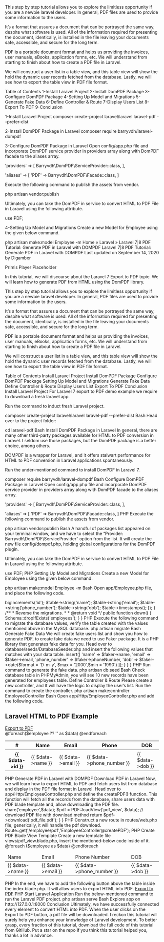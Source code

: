 This step by step tutorial allows you to explore the limitless opportunity if you are a newbie laravel developer. In general, PDF files are used to provide some information to the users.

It’s a format that assures a document that can be portrayed the same way, despite what software is used. All of the information required for presenting the document, identically, is installed in the file leaving your documents safe, accessible, and secure for the long term.

PDF is a portable document format and helps us providing the invoices, user manuals, eBooks, application forms, etc. We will understand from starting to finish about how to create a PDF file in Laravel.

We will construct a user list in a table view, and this table view will show the hold the dynamic user records fetched from the database. Lastly, we will see how to export the table view in PDF file format.


Table of Contents
1-Install Laravel Project
2-Install DomPDF Package
3-Configure DomPDF Package
4-Setting Up Model and Migrations
5-Generate Fake Data
6-Define Controller & Route
7-Display Users List
8-Export To PDF
9-Conclusion

1-Install Laravel Project
composer create-project laravel/laravel laravel-pdf --prefer-dist

2-Install DomPDF Package in Laravel
composer require barryvdh/laravel-dompdf

3-Configure DomPDF Package in Laravel
Open config/app.php file and incorporate DomPDF service provider in providers array along with DomPDF facade to the aliases array.

'providers' => [
  Barryvdh\DomPDF\ServiceProvider::class,
],

'aliases' => [
  'PDF' => Barryvdh\DomPDF\Facade::class,
]

Execute the following command to publish the assets from vendor.

php artisan vendor:publish

Ultimately, you can take the DomPDF in service to convert HTML to PDF File in Laravel using the following attribute.

use PDF;

4-Setting Up Model and Migrations
Create a new Model for Employee using the given below command.

php artisan make:model Employee -m
Home  »  Laravel   »   Laravel 7|8 PDF Tutorial: Generate PDF in Laravel with DOMPDF
Laravel 7|8 PDF Tutorial: Generate PDF in Laravel with DOMPDF
Last updated on September 14, 2020 by Digamber

Primis Player Placeholder



In this tutorial, we will discourse about the Laravel 7 Export to PDF topic. We will learn how to generate PDF from HTML using the DomPDF library.

This step by step tutorial allows you to explore the limitless opportunity if you are a newbie laravel developer. In general, PDF files are used to provide some information to the users.

It’s a format that assures a document that can be portrayed the same way, despite what software is used. All of the information required for presenting the document, identically, is installed in the file leaving your documents safe, accessible, and secure for the long term.


PDF is a portable document format and helps us providing the invoices, user manuals, eBooks, application forms, etc. We will understand from starting to finish about how to create a PDF file in Laravel.

We will construct a user list in a table view, and this table view will show the hold the dynamic user records fetched from the database. Lastly, we will see how to export the table view in PDF file format.


Table of Contents
Install Laravel Project
Install DomPDF Package
Configure DomPDF Package
Setting Up Model and Migrations
Generate Fake Data
Define Controller & Route
Display Users List
Export To PDF
Conclusion
Install Laravel Project
For Laravel 7 export to PDF demo example we require to download a fresh laravel app.

Run the command to induct fresh Laravel project.


composer create-project laravel/laravel laravel-pdf --prefer-dist
Bash
Head over to the project folder:

cd laravel-pdf
Bash
Install DomPDF Package in Laravel
In general, there are many other third-party packages available for HTML to PDF conversion in Laravel. I seldom use those packages, but the DomPDF package is a better choice, among others.


DOMPDF is a wrapper for Laravel, and It offers stalwart performance for HTML to PDF conversion in Laravel applications spontaneously.

Run the under-mentioned command to install DomPDF in Laravel 7.

composer require barryvdh/laravel-dompdf
Bash
Configure DomPDF Package in Laravel
Open config/app.php file and incorporate DomPDF service provider in providers array along with DomPDF facade to the aliases array.

'providers' => [
  Barryvdh\DomPDF\ServiceProvider::class,
],

'aliases' => [
  'PDF' => Barryvdh\DomPDF\Facade::class,
]
PHP
Execute the following command to publish the assets from vendor.

php artisan vendor:publish
Bash
A handful of packages list appeared on your terminal window, and we have to select the “Provider: Barryvdh\DomPDF\ServiceProvider” option from the list. It will create the new file config/dompdf.php, holding global configurations for the DomPDF plugin.

Ultimately, you can take the DomPDF in service to convert HTML to PDF File in Laravel using the following attribute.

use PDF;
PHP
Setting Up Model and Migrations
Create a new Model for Employee using the given below command.

php artisan make:model Employee -m
Bash
Open app/Employee.php file, and place the following code.

<?php

namespace App;
use Illuminate\Database\Eloquent\Model;

class Employee extends Model {

    public $fillable = ['name', 'email', 'phone_number', 'dob'];

}
PHP
Open database/migrations/timestamp_create_employees_table.php and add the form values that we need to store in the database.

<?php

use Illuminate\Database\Migrations\Migration;
use Illuminate\Database\Schema\Blueprint;
use Illuminate\Support\Facades\Schema;

class CreateEmployeesTable extends Migration
{
    /**
     * Run the migrations.
     *
     * @return void
     */
    public function up()
    {
        Schema::create('employees', function (Blueprint $table) {
            $table->bigIncrements('id');
            $table->string('name');
            $table->string('email');
            $table->string('phone_number');
            $table->string('dob');
            $table->timestamps();
        });
    }

    /**
     * Reverse the migrations.
     *
     * @return void
     */
    public function down()
    {
        Schema::dropIfExists('employees');
    }
}
PHP
Execute the following command to migrate the database values, verify the table created with the values mentioned above in the MySQL database.

php artisan migrate
Bash
Generate Fake Data
We will create fake users list and show you how to generate PDF, to create fake data we need to use Faker package. It is a PHP library that generates fake data for you.

Head over to database/seeds/DatabaseSeeder.php and insert the following values that matches with your data table.

<?php

use Illuminate\Database\Seeder;
use Illuminate\Support\Facades\DB;
use Faker\Factory as Faker;

class DatabaseSeeder extends Seeder
{

    public function run() {
        $faker = Faker::create();

    	foreach (range(1,10) as $index) {
            DB::table('employees')->insert([
                'name' => $faker->name,
                'email' => $faker->email,
                'phone_number' => $faker->phoneNumber,
                'dob' => $faker->date($format = 'D-m-y', $max = '2000',$min = '1990')
            ]);
        }
    }
}
PHP
Run command to generate the fake data.

php artisan db:seed
Bash
Check database table in PHPMyAdmin, you will see 10 new records have been generated for employees table.

Define Controller & Route
Please create a new controller, and It will have the logic to display the user’s list. Run the command to create the controller.

php artisan make:controller EmployeeController
Bash
Open app/Http/EmployeeController.php and add the following code.

<?php

namespace App\Http\Controllers;
use Illuminate\Http\Request;

use App\Employee;

class EmployeeController extends Controller
{
    public function showEmployees(){
      $employee = Employee::all();
      return view('index', compact('employee'));
    }
}
PHP
Define Route for Showing Employee List
Open routes/web.php and insert the following code. It will create relation between the controller and the view..

Route::get('/', 'EmployeeController@showEmployees');
PHP
Display Users List in Blade View Template
Generate a blade file resources/views/index.blade.php then insert the following code inside. The user records are fetched from database and being displayed in the laravel blade view temlpate using Bootstrap Table module.

<!DOCTYPE html>
<html lang="en">

<head>
    <meta charset="UTF-8">
    <meta name="viewport" content="width=device-width, initial-scale=1.0">
    <meta http-equiv="X-UA-Compatible" content="ie=edge">
    <title>Laravel 7 PDF Example</title>
    <link rel="stylesheet" href="https://stackpath.bootstrapcdn.com/bootstrap/4.5.0/css/bootstrap.min.css">
    <link href="{{ asset('css/app.css') }}" rel="stylesheet" type="text/css" />
</head>

<body>
    <div class="container mt-5">
        <h2 class="text-center mb-3">Laravel HTML to PDF Example</h2>

        <div class="d-flex justify-content-end mb-4">
            <a class="btn btn-primary" href="{{ URL::to('#') }}">Export to PDF</a>
        </div>

        <table class="table table-bordered mb-5">
            <thead>
                <tr class="table-danger">
                    <th scope="col">#</th>
                    <th scope="col">Name</th>
                    <th scope="col">Email</th>
                    <th scope="col">Phone</th>
                    <th scope="col">DOB</th>
                </tr>
            </thead>
            <tbody>
                @foreach($employee ?? '' as $data)
                <tr>
                    <th scope="row">{{ $data->id }}</th>
                    <td>{{ $data->name }}</td>
                    <td>{{ $data->email }}</td>
                    <td>{{ $data->phone_number }}</td>
                    <td>{{ $data->dob }}</td>
                </tr>
                @endforeach
            </tbody>
        </table>

    </div>

    <script src="{{ asset('js/app.js') }}" type="text/js"></script>
</body>

</html>
PHP
Generate PDF in Laravel with DOMPDF

Download PDF in Laravel
Now, we will learn how to export HTML to PDF and fetch users list from database and display in the PDF file format in Laravel.

Head over to app/Http/EmployeeController.php and define the createPDF() function. This function will fetch all the records from the database, share users data with PDF blade template and, allow downloading the PDF file.

<?php

namespace App\Http\Controllers;
use Illuminate\Http\Request;

use App\Employee;
use PDF;

class EmployeeController extends Controller {

    // Display user data in view
    public function showEmployees(){
      $employee = Employee::all();
      return view('index', compact('employee'));
    }

    // Generate PDF
    public function createPDF() {
      // retreive all records from db
      $data = Employee::all();

      // share data to view
      view()->share('employee',$data);
      $pdf = PDF::loadView('pdf_view', $data);

      // download PDF file with download method
      return $pdf->download('pdf_file.pdf');
    }
}
PHP
Construct a new route in routes/web.php file; generically, it will handle the pdf download.

Route::get('/employee/pdf','EmployeeController@createPDF');
PHP
Create PDF Blade View Template
Create a new template file views/pdf_view.blade.php, insert the mentioned-below code inside of it.

<!DOCTYPE html>
<html>
  <head>
    <meta charset="utf-8">
    <meta charset="UTF-8">
    <meta name="viewport" content="width=device-width, initial-scale=1.0">
    <meta http-equiv="X-UA-Compatible" content="ie=edge">
    <title>PDF Demo in Laravel 7</title>
    <link rel="stylesheet" href="https://stackpath.bootstrapcdn.com/bootstrap/4.5.0/css/bootstrap.min.css">
  </head>
  <body>
    <table class="table table-bordered">
    <thead>
      <tr class="table-danger">
        <td>Name</td>
        <td>Email</td>
        <td>Phone Number</td>
        <td>DOB</td>
      </tr>
      </thead>
      <tbody>
        @foreach ($employee as $data)
        <tr>
            <td>{{ $data->name }}</td>
            <td>{{ $data->email }}</td>
            <td>{{ $data->phone_number }}</td>
            <td>{{ $data->dob }}</td>
        </tr>
        @endforeach
      </tbody>
    </table>
  </body>
</html>
PHP
In the end, we have to add the following button above the table inside the index.blade.php. It will allow users to export HTML into PDF.

<a class="btn btn-primary" href="{{ URL::to('/employee/pdf') }}">Export to PDF</a>
PHP
Start Laravel Application
Run the below-mentioned command to run the Laravel PDF project.

php artisan serve
Bash
Explore app on http://127.0.0.1:8000

Conclusion
Ultimately, we have successfully connected every element to convert HTML into PDF. When the user clicks on the Export to PDF button, a pdf file will be downloaded. I reckon this tutorial will surely help you enhance your knowledge of Laravel development.

To better grasp, every fraction of this tutorial, download the full code of this tutorial from GitHub. Put a star on the repo if you think this tutorial helped you, thanks a lot in advance.


